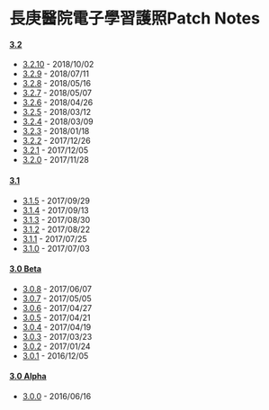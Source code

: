 # 長庚醫院電子學習護照Patch Notes
#### [3.2](https://github.com/kcwang-tw/cgmhlp-patch-note/blob/master/3-2.md)
- [3.2.10](https://github.com/kcwang-tw/cgmhlp-patch-note/blob/master/3-2.md#3210) - 2018/10/02
- [3.2.9](https://github.com/kcwang-tw/cgmhlp-patch-note/blob/master/3-2.md#329) - 2018/07/11
- [3.2.8](https://github.com/kcwang-tw/cgmhlp-patch-note/blob/master/3-2.md#328) - 2018/05/16
- [3.2.7](https://github.com/kcwang-tw/cgmhlp-patch-note/blob/master/3-2.md#327) - 2018/05/07
- [3.2.6](https://github.com/kcwang-tw/cgmhlp-patch-note/blob/master/3-2.md#326) - 2018/04/26
- [3.2.5](https://github.com/kcwang-tw/cgmhlp-patch-note/blob/master/3-2.md#325) - 2018/03/12
- [3.2.4](https://github.com/kcwang-tw/cgmhlp-patch-note/blob/master/3-2.md#324) - 2018/03/09
- [3.2.3](https://github.com/kcwang-tw/cgmhlp-patch-note/blob/master/3-2.md#323) - 2018/01/18
- [3.2.2](https://github.com/kcwang-tw/cgmhlp-patch-note/blob/master/3-2.md#322) - 2017/12/26
- [3.2.1](https://github.com/kcwang-tw/cgmhlp-patch-note/blob/master/3-2.md#321) - 2017/12/05
- [3.2.0](https://github.com/kcwang-tw/cgmhlp-patch-note/blob/master/3-2.md#320) - 2017/11/28
#### [3.1](https://github.com/kcwang-tw/cgmhlp-patch-note/blob/master/3-1.md)
- [3.1.5](https://github.com/kcwang-tw/cgmhlp-patch-note/blob/master/3-1.md#315) - 2017/09/29
- [3.1.4](https://github.com/kcwang-tw/cgmhlp-patch-note/blob/master/3-1.md#314) - 2017/09/13
- [3.1.3](https://github.com/kcwang-tw/cgmhlp-patch-note/blob/master/3-1.md#313) - 2017/08/30
- [3.1.2](https://github.com/kcwang-tw/cgmhlp-patch-note/blob/master/3-1.md#312) - 2017/08/22
- [3.1.1](https://github.com/kcwang-tw/cgmhlp-patch-note/blob/master/3-1.md#311) - 2017/07/25
- [3.1.0](https://github.com/kcwang-tw/cgmhlp-patch-note/blob/master/3-1.md#310) - 2017/07/03
#### [3.0 Beta](https://github.com/kcwang-tw/cgmhlp-patch-note/blob/master/3-0-beta.md)
- [3.0.8](https://github.com/kcwang-tw/cgmhlp-patch-note/blob/master/3-0-beta.md#308) - 2017/06/07
- [3.0.7](https://github.com/kcwang-tw/cgmhlp-patch-note/blob/master/3-0-beta.md#307) - 2017/05/05
- [3.0.6](https://github.com/kcwang-tw/cgmhlp-patch-note/blob/master/3-0-beta.md#306) - 2017/04/27
- [3.0.5](https://github.com/kcwang-tw/cgmhlp-patch-note/blob/master/3-0-beta.md#305) - 2017/04/21
- [3.0.4](https://github.com/kcwang-tw/cgmhlp-patch-note/blob/master/3-0-beta.md#304) - 2017/04/19
- [3.0.3](https://github.com/kcwang-tw/cgmhlp-patch-note/blob/master/3-0-beta.md#303) - 2017/03/23
- [3.0.2](https://github.com/kcwang-tw/cgmhlp-patch-note/blob/master/3-0-beta.md#302) - 2017/01/24
- [3.0.1](https://github.com/kcwang-tw/cgmhlp-patch-note/blob/master/3-0-beta.md#301) - 2016/12/05
#### [3.0 Alpha](https://github.com/kcwang-tw/cgmhlp-patch-note/blob/master/3-0-alpha.md)
- [3.0.0](https://github.com/kcwang-tw/cgmhlp-patch-note/blob/master/3-0-alpha.md#300) - 2016/06/16
